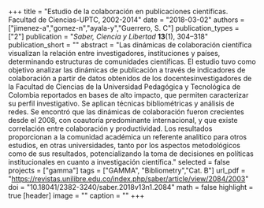 +++
title = "Estudio de la colaboración en publicaciones científicas. Facultad de Ciencias-UPTC, 2002-2014"
date = "2018-03-02"
authors = ["jimenez-a","gomez-n","ayala-y","Guerrero, S. C"]
publication_types = ["2"]
publication = "*Saber, Ciencia y Libertad* **13**(1), 304–318"
publication_short = ""
abstract = "Las dinámicas de colaboración científica visualizan la relación entre investigadores, instituciones y países, determinando estructuras de comunidades científicas. El estudio tuvo como objetivo analizar las dinámicas de publicación a través de indicadores de colaboración a partir de datos obtenidos de los docentesinvestigadores de la Facultad de Ciencias de la Universidad Pedagógica y Tecnológica de Colombia reportados en bases de alto impacto, que permiten caracterizar su perfil investigativo. Se aplican técnicas bibliométricas y análisis de redes. Se encontró que las dinámicas de colaboración fueron crecientes desde el 2008, con coautoría predominante internacional, y que existe correlación entre colaboración y productividad. Los resultados proporcionan a la comunidad académica un referente analítico para otros estudios, en otras universidades, tanto por los aspectos metodológicos como de sus resultados, potencializando la toma de decisiones en políticas institucionales en cuanto a investigación científica."
selected = false
projects = ["gamma"]
tags = ["GAMMA", "Bibliometry","Cat. B"]
url_pdf = "https://revistas.unilibre.edu.co/index.php/saber/article/view/2084/2003"
doi = "10.18041/2382-3240/saber.2018v13n1.2084"
math = false
highlight = true
[header]
image = ""
caption = ""
+++

